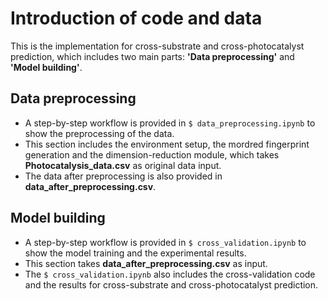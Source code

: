 ﻿# Introduction of code and data
This is the implementation for cross-substrate and cross-photocatalyst prediction, which includes two main parts: **'Data preprocessing'** and **'Model building'**.

## Data preprocessing
* A step-by-step workflow is provided in ``$ data_preprocessing.ipynb`` to show the preprocessing of the data. 
* This section includes the environment setup, the mordred fingerprint generation and the dimension-reduction module, which takes **Photocatalysis_data.csv** as original data input.
* The data after preprocessing is also provided in **data_after_preprocessing.csv**. 

## Model building
* A step-by-step workflow is provided in ``$ cross_validation.ipynb`` to show the model training and the experimental results.
* This section takes **data_after_preprocessing.csv** as input.
* The ``$ cross_validation.ipynb`` also includes the cross-validation code and the results for cross-substrate and cross-photocatalyst prediction.



